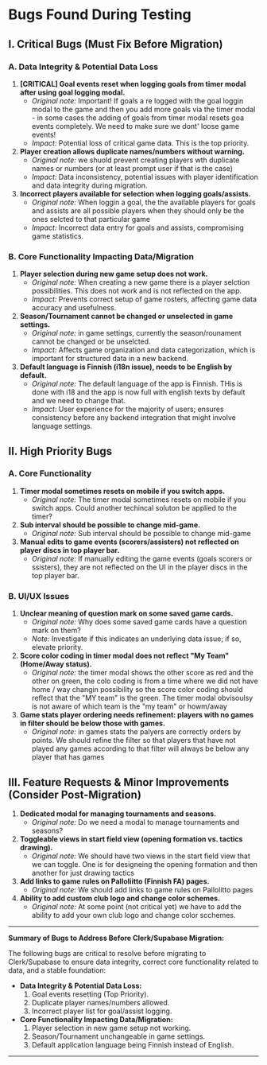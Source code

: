 # Bugs Found During Testing

## Ⅰ. Critical Bugs (Must Fix Before Migration)

### A. Data Integrity & Potential Data Loss
1.  **[CRITICAL] Goal events reset when logging goals from timer modal after using goal logging modal.**
    *   *Original note:* Important! If goals a re logged with the goal loggin modal to the game and then you add more goals via the timer modal - in some cases the adding of goals from timer modal resets goa events completely. We need to make sure we dont' loose game events!
    *   *Impact:* Potential loss of critical game data. This is the top priority.
2.  **Player creation allows duplicate names/numbers without warning.**
    *   *Original note:* we shuold prevent creating players wth duplicate names or numbers (or at least prompt user if that is the case)
    *   *Impact:* Data inconsistency, potential issues with player identification and data integrity during migration.
3.  **Incorrect players available for selection when logging goals/assists.**
    *   *Original note:* When loggin a goal, the the available players for goals and assists are all possible players when they should only be the ones selcted to that particular game
    *   *Impact:* Incorrect data entry for goals and assists, compromising game statistics.

### B. Core Functionality Impacting Data/Migration
1.  **Player selection during new game setup does not work.**
    *   *Original note:* When creating a new game there is a player selction possibilities. This does not work and is not reflected on the app.
    *   *Impact:* Prevents correct setup of game rosters, affecting game data accuracy and usefulness.
2.  **Season/Tournament cannot be changed or unselected in game settings.**
    *   *Original note:* in game settings, currently the season/rounament cannot be changed or be unselcted.
    *   *Impact:* Affects game organization and data categorization, which is important for structured data in a new backend.
3.  **Default language is Finnish (i18n issue), needs to be English by default.**
    *   *Original note:* The default language of the app is Finnish. THis is done with i18 and the app is now full with english texts by default and we need to change that.
    *   *Impact:* User experience for the majority of users; ensures consistency before any backend integration that might involve language settings.

## Ⅱ. High Priority Bugs

### A. Core Functionality
1.  **Timer modal sometimes resets on mobile if you switch apps.**
    *   *Original note:* The timer modal sometimes resets on mobile if you switch apps. Could another techincal soluton be applied to the timer?
2.  **Sub interval should be possible to change mid-game.**
    *   *Original note:* Sub interval should be possible to change mid-game
3.  **Manual edits to game events (scorers/assisters) not reflected on player discs in top player bar.**
    *   *Original note:* If manually editing the game events (goals scorers or ssisters), they are not reflected on the UI in the player discs in the top player bar.

### B. UI/UX Issues
1.  **Unclear meaning of question mark on some saved game cards.**
    *   *Original note:* Why does some saved game cards have a question mark on them?
    *   *Note:* Investigate if this indicates an underlying data issue; if so, elevate priority.
2.  **Score color coding in timer modal does not reflect "My Team" (Home/Away status).**
    *   *Original note:* the timer modal shows the other score as red and the other on green, the colo coding is from a time where we did not have home / way changin possibility so the score color coding should reflect that the "MY team" is the green. The timer modal obvisoulsy is not aware of which team is the "my team" or howm/away
3.  **Game stats player ordering needs refinement: players with no games in filter should be below those with games.**
    *   *Original note:* in games stats the palyers are correctly orders by points. We should refine the filter so that players that have not played any games according to that filter will always be below any player that has games

## Ⅲ. Feature Requests & Minor Improvements (Consider Post-Migration)

1.  **Dedicated modal for managing tournaments and seasons.**
    *   *Original note:* Do we need a modal to manage tournaments and seasons?
2.  **Toggleable views in start field view (opening formation vs. tactics drawing).**
    *   *Original note:* We should have two views in the start field view that we can toggle. One is for designeing the opening formation and then another for just drawing tactics
3.  **Add links to game rules on Palloliitto (Finnish FA) pages.**
    *   *Original note:* We should add links to game rules on Pallolitto pages
4.  **Ability to add custom club logo and change color schemes.**
    *   *Original note:* At some point (not critical yet) we have to add the ability to add your own club logo and change color scchemes.

---
**Summary of Bugs to Address Before Clerk/Supabase Migration:**

The following bugs are critical to resolve before migrating to Clerk/Supabase to ensure data integrity, correct core functionality related to data, and a stable foundation:

*   **Data Integrity & Potential Data Loss:**
    1.  Goal events resetting (Top Priority).
    2.  Duplicate player names/numbers allowed.
    3.  Incorrect player list for goal/assist logging.
*   **Core Functionality Impacting Data/Migration:**
    1.  Player selection in new game setup not working.
    2.  Season/Tournament unchangeable in game settings.
    3.  Default application language being Finnish instead of English.
---